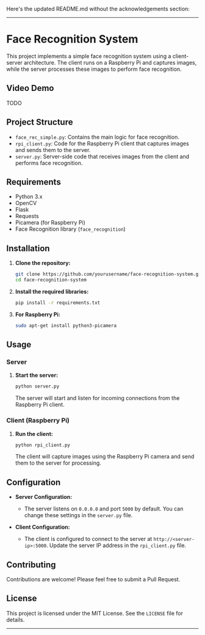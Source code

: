 Here's the updated README.md without the acknowledgements section:

---

# Face Recognition System

This project implements a simple face recognition system using a client-server architecture. The client runs on a Raspberry Pi and captures images, while the server processes these images to perform face recognition.

## Video Demo 
TODO


## Project Structure

- `face_rec_simple.py`: Contains the main logic for face recognition.
- `rpi_client.py`: Code for the Raspberry Pi client that captures images and sends them to the server.
- `server.py`: Server-side code that receives images from the client and performs face recognition.

## Requirements

- Python 3.x
- OpenCV
- Flask
- Requests
- Picamera (for Raspberry Pi)
- Face Recognition library (`face_recognition`)

## Installation

1. **Clone the repository:**

    ```bash
    git clone https://github.com/yourusername/face-recognition-system.git
    cd face-recognition-system
    ```

2. **Install the required libraries:**

    ```bash
    pip install -r requirements.txt
    ```

3. **For Raspberry Pi:**

    ```bash
    sudo apt-get install python3-picamera
    ```

## Usage

### Server

1. **Start the server:**

    ```bash
    python server.py
    ```

    The server will start and listen for incoming connections from the Raspberry Pi client.

### Client (Raspberry Pi)

1. **Run the client:**

    ```bash
    python rpi_client.py
    ```

    The client will capture images using the Raspberry Pi camera and send them to the server for processing.

## Configuration

- **Server Configuration:**

    - The server listens on `0.0.0.0` and port `5000` by default. You can change these settings in the `server.py` file.

- **Client Configuration:**

    - The client is configured to connect to the server at `http://<server-ip>:5000`. Update the server IP address in the `rpi_client.py` file.

## Contributing

Contributions are welcome! Please feel free to submit a Pull Request.

## License

This project is licensed under the MIT License. See the `LICENSE` file for details.

---
